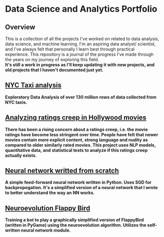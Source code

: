 # Data Science and Analytics Portfolio

## Overview
This is a collection of all the projects I've worked on related to data analysis, data science, and machine learning. I'm an aspiring data analyst/ scientist, and I've always felt that personally I learn best through practical experience. This repository is a journal of the progress I've made through the years on my journey of exploring this field.<br>
<b>It's still a work in progress as I'll keep updating it with new projects, and old projects that I haven't documented just yet.<b>


## [NYC Taxi analysis](https://github.com/ta9ay/NYC-taxi-analysis)
Exploratory Data Analysis of over 130 million rows of data collected from NYC taxis. 

## [Analyzing ratings creep in Hollywood movies](https://github.com/ta9ay/movie-analysis)
There has been a rising concern about a ratings creep, i.e. the movie ratings have become less stringent over time. People have felt that newer movies contain more explicit content, strong language and nudity as compared to older similarly rated movies. This project uses NLP models, quantitative data, and statistical tests to analyze if this ratings creep actually exists.

## [Neural network writted from scratch](https://github.com/ta9ay/NeuralNet-from-scratch)
A simple feed-forward neural network written in Python. Uses SGD for backpropogation. It's a simplified version of a neural network that I wrote to better understand the way an NN works.

## [Neuroevolution Flappy Bird](https://github.com/ta9ay/NeuroEvolution-FlappyBird)
Training a bot to play a graphically simplified version of FlappyBird (written in PyGame) using the neuroevolution algorithm. Utilizes the self-written neural network module. 

